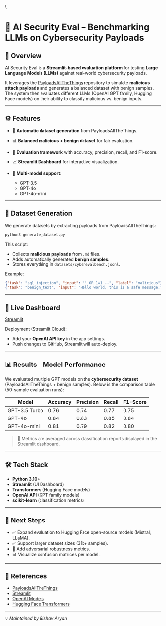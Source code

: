 \
# 🔐 AI Security Eval – Benchmarking LLMs on Cybersecurity Payloads

## 📌 Overview

AI Security Eval is a **Streamlit-based evaluation platform** for testing **Large Language Models (LLMs)** against real-world cybersecurity payloads.

It leverages the [PayloadsAllTheThings](https://github.com/swisskyrepo/PayloadsAllTheThings) repository to simulate **malicious attack payloads** and generates a balanced dataset with benign samples. The system then evaluates different LLMs (OpenAI GPT family, Hugging Face models) on their ability to classify malicious vs. benign inputs.

---

## ⚙️ Features

* 🔄 **Automatic dataset generation** from PayloadsAllTheThings.
* 📊 **Balanced malicious + benign dataset** for fair evaluation.
* 🧪 **Evaluation framework** with accuracy, precision, recall, and F1-score.
* 📈 **Streamlit Dashboard** for interactive visualization.
* 🤖 **Multi-model support**:

  * GPT-3.5
  * GPT-4o
  * GPT-4o-mini

---

## 📂 Dataset Generation

We generate datasets by extracting payloads from PayloadsAllTheThings:

```bash
python3 generate_dataset.py
```

This script:

* Collects **malicious payloads** from `.md` files.
* Adds automatically generated **benign samples**.
* Stores everything in `datasets/cyberevalbench.jsonl`.

Example:

```json
{"task": "sql_injection", "input": "' OR 1=1 --", "label": "malicious"}
{"task": "benign_text", "input": "Hello world, this is a safe message.", "label": "benign"}
```

---

## 🚀 Live Dashboard

 [Streamlit](https://ai-security-eval.streamlit.app)

Deployment (Streamlit Cloud):

* Add your **OpenAI API key** in the app settings.
* Push changes to GitHub, Streamlit will auto-deploy.

---

## 📊 Results – Model Performance

We evaluated multiple GPT models on the **cybersecurity dataset** (PayloadsAllTheThings + benign samples).
Below is the comparison table (50-sample evaluation runs):

| Model         | Accuracy | Precision | Recall | F1-Score |
| ------------- | -------- | --------- | ------ | -------- |
| GPT-3.5 Turbo | 0.76     | 0.74      | 0.77   | 0.75     |
| GPT-4o        | 0.84     | 0.83      | 0.85   | 0.84     |
| GPT-4o-mini   | 0.81     | 0.79      | 0.82   | 0.80     |



> 📌 Metrics are averaged across classification reports displayed in the Streamlit dashboard.

---

## 🛠️ Tech Stack

* **Python 3.10+**
* **Streamlit** (UI Dashboard)
* **Transformers** (Hugging Face models)
* **OpenAI API** (GPT family models)
* **scikit-learn** (classification metrics)

---

## 🔮 Next Steps

* ✅ Expand evaluation to Hugging Face open-source models (Mistral, LLaMA).
* ✅ Support larger dataset sizes (31k+ samples).
* 🔐 Add adversarial robustness metrics.
* 📊 Visualize confusion matrices per model.

---

## 📎 References

* [PayloadsAllTheThings](https://github.com/swisskyrepo/PayloadsAllTheThings)
* [Streamlit](https://streamlit.io/)
* [OpenAI Models](https://platform.openai.com/docs/overview)
* [Hugging Face Transformers](https://huggingface.co/docs/transformers/index)

---

💡 *Maintained by Rishav Aryan*
